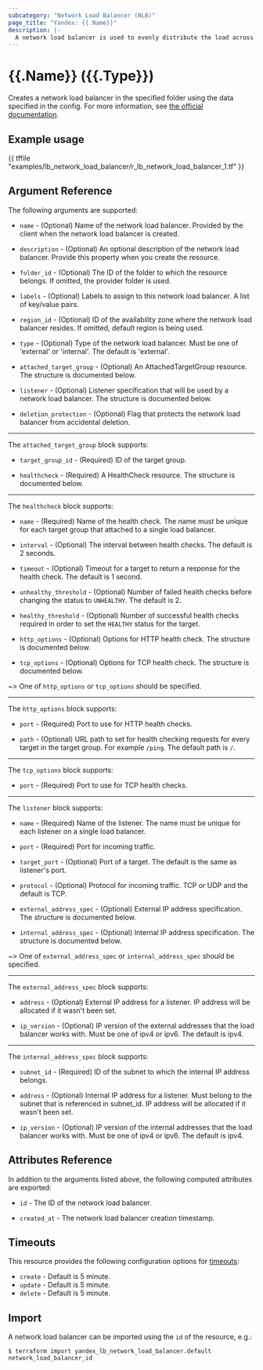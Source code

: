 ```yaml
---
subcategory: "Network Load Balancer (NLB)"
page_title: "Yandex: {{.Name}}"
description: |-
  A network load balancer is used to evenly distribute the load across cloud resources.
---
```


# {{.Name}} ({{.Type}})

Creates a network load balancer in the specified folder using the data specified in the config. For more information, see [the official documentation](https://cloud.yandex.com/docs/load-balancer/concepts).

## Example usage

{{ tffile "examples/lb_network_load_balancer/r_lb_network_load_balancer_1.tf" }}

## Argument Reference

The following arguments are supported:

* `name` - (Optional) Name of the network load balancer. Provided by the client when the network load balancer is created.

* `description` - (Optional) An optional description of the network load balancer. Provide this property when you create the resource.

* `folder_id` - (Optional) The ID of the folder to which the resource belongs. If omitted, the provider folder is used.

* `labels` - (Optional) Labels to assign to this network load balancer. A list of key/value pairs.

* `region_id` - (Optional) ID of the availability zone where the network load balancer resides. If omitted, default region is being used.

* `type` - (Optional) Type of the network load balancer. Must be one of 'external' or 'internal'. The default is 'external'.

* `attached_target_group` - (Optional) An AttachedTargetGroup resource. The structure is documented below.

* `listener` - (Optional) Listener specification that will be used by a network load balancer. The structure is documented below.

* `deletion_protection` - (Optional) Flag that protects the network load balancer from accidental deletion.

---

The `attached_target_group` block supports:

* `target_group_id` - (Required) ID of the target group.

* `healthcheck` - (Required) A HealthCheck resource. The structure is documented below.

---

The `healthcheck` block supports:

* `name` - (Required) Name of the health check. The name must be unique for each target group that attached to a single load balancer.

* `interval` - (Optional) The interval between health checks. The default is 2 seconds.

* `timeout` - (Optional) Timeout for a target to return a response for the health check. The default is 1 second.

* `unhealthy_threshold` - (Optional) Number of failed health checks before changing the status to `UNHEALTHY`. The default is 2.

* `healthy_threshold` - (Optional) Number of successful health checks required in order to set the `HEALTHY` status for the target.

* `http_options` - (Optional) Options for HTTP health check. The structure is documented below.

* `tcp_options` - (Optional) Options for TCP health check. The structure is documented below.

~> One of `http_options` or `tcp_options` should be specified.

---

The `http_options` block supports:

* `port` - (Required) Port to use for HTTP health checks.

* `path` - (Optional) URL path to set for health checking requests for every target in the target group. For example `/ping`. The default path is `/`.

---

The `tcp_options` block supports:

* `port` - (Required) Port to use for TCP health checks.

---

The `listener` block supports:

* `name` - (Required) Name of the listener. The name must be unique for each listener on a single load balancer.

* `port` - (Required) Port for incoming traffic.

* `target_port` - (Optional) Port of a target. The default is the same as listener's port.

* `protocol` - (Optional) Protocol for incoming traffic. TCP or UDP and the default is TCP.

* `external_address_spec` - (Optional) External IP address specification. The structure is documented below.

* `internal_address_spec` - (Optional) Internal IP address specification. The structure is documented below.

~> One of `external_address_spec` or `internal_address_spec` should be specified.

---

The `external_address_spec` block supports:

* `address` - (Optional) External IP address for a listener. IP address will be allocated if it wasn't been set.

* `ip_version` - (Optional) IP version of the external addresses that the load balancer works with. Must be one of ipv4 or ipv6. The default is ipv4.

---

The `internal_address_spec` block supports:

* `subnet_id` - (Required) ID of the subnet to which the internal IP address belongs.

* `address` - (Optional) Internal IP address for a listener. Must belong to the subnet that is referenced in subnet_id. IP address will be allocated if it wasn't been set.

* `ip_version` - (Optional) IP version of the internal addresses that the load balancer works with. Must be one of ipv4 or ipv6. The default is ipv4.

## Attributes Reference

In addition to the arguments listed above, the following computed attributes are exported:

* `id` - The ID of the network load balancer.

* `created_at` - The network load balancer creation timestamp.

## Timeouts

This resource provides the following configuration options for [timeouts](/docs/configuration/resources.html#timeouts):

- `create` - Default is 5 minute.
- `update` - Default is 5 minute.
- `delete` - Default is 5 minute.

## Import

A network load balancer can be imported using the `id` of the resource, e.g.:

```
$ terraform import yandex_lb_network_load_balancer.default network_load_balancer_id
```
